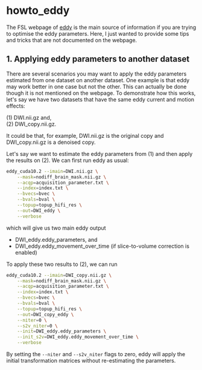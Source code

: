 # howto_eddy

The FSL webpage of [eddy](https://web.mit.edu/fsl_v5.0.10/fsl/doc/wiki/eddy(2f)UsersGuide.html) is the main source of information if you are trying to optimise the eddy parameters. Here, I just wanted to provide some tips and tricks that are not documented on the webpage.

## 1. Applying eddy parameters to another dataset

There are several scenarios you may want to apply the eddy parameters estimated from one dataset on another dataset. One example is that eddy may work better in one case but not the other. This can actually be done though it is not mentioned on the webpage. To demonstrate how this works, let's say we have two datasets that have the same eddy current and motion effects:

(1) DWI.nii.gz and,  
(2) DWI_copy.nii.gz.

It could be that, for example, DWI.nii.gz is the original copy and DWI_copy.nii.gz is a denoised copy.

Let's say we want to estimate the eddy parameters from (1) and then apply the results on (2). We can first run eddy as usual:

```bash
eddy_cuda10.2 --imain=DWI.nii.gz \
    --mask=nodiff_brain_mask.nii.gz \
    --acqp=acquisition_parameter.txt \
    --index=index.txt \
    --bvecs=bvec \
    --bvals=bval \
    --topup=topup_hifi_res \
    --out=DWI_eddy \
    --verbose 
```

which will give us two main eddy output

- DWI_eddy.eddy_parameters, and
- DWI_eddy.eddy_movement_over_time (if slice-to-volume correction is enabled)

To apply these two results to (2), we can run

```bash
eddy_cuda10.2 --imain=DWI_copy.nii.gz \
    --mask=nodiff_brain_mask.nii.gz \
    --acqp=acquisition_parameter.txt \
    --index=index.txt \
    --bvecs=bvec \
    --bvals=bval \
    --topup=topup_hifi_res \
    --out=DWI_copy_eddy \
    --niter=0 \
    --s2v_niter=0 \
    --init=DWI_eddy.eddy_parameters \
    --init_s2v=DWI_eddy.eddy_movement_over_time \
    --verbose 
```

By setting the ``--niter`` and ``--s2v_niter`` flags to zero, eddy will apply the initial transformation matrices without re-estimating the parameters.
